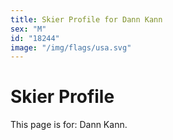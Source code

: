 ```yaml
---
title: Skier Profile for Dann Kann
sex: "M"
id: "18244"
image: "/img/flags/usa.svg" 
---
```


# Skier Profile

This page is for: Dann Kann.
    